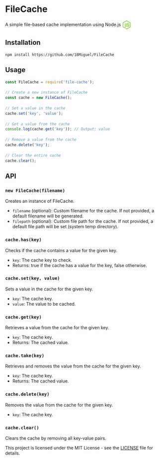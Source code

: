 # FileCache

A simple file-based cache implementation using Node.js <img align="center" alt="Miguel-NodeJS" height="30" width="30" src="https://raw.githubusercontent.com/devicons/devicon/master/icons/nodejs/nodejs-plain.svg"/>

## Installation

```shell
npm install https://github.com/18Miguel/FileCache
```

## Usage

```javascript
const FileCache = require('file-cache');

// Create a new instance of FileCache
const cache = new FileCache();

// Set a value in the cache
cache.set('key', 'value');

// Get a value from the cache
console.log(cache.get('key')); // Output: value

// Remove a value from the cache
cache.delete('key');

// Clear the entire cache
cache.clear();
```

## API

### `new FileCache(filename)`

Creates an instance of FileCache.

- `filename` (optional): Custom filename for the cache. If not provided, a default filename will be generated.
- `filepath` (optional): Custom file path for the cache. If not provided, a default file path will be set (system temp directory).

### `cache.has(key)`

Checks if the cache contains a value for the given key.

- `key`: The cache key to check.
- Returns: true if the cache has a value for the key, false otherwise.

### `cache.set(key, value)`

Sets a value in the cache for the given key.

- `key`: The cache key.
- `value`: The value to be cached.

### `cache.get(key)`

Retrieves a value from the cache for the given key.

- `key`: The cache key.
- Returns: The cached value.

### `cache.take(key)`

Retrieves and removes the value from the cache for the given key.

- `key`: The cache key.
- Returns: The cached value.

### `cache.delete(key)`

Removes the value from the cache for the given key.

- `key`: The cache key.

### `cache.clear()`

Clears the cache by removing all key-value pairs.

This project is licensed under the MIT License - see the [LICENSE](https://github.com/18Miguel/file-cache/blob/main/LICENSE) file for details.